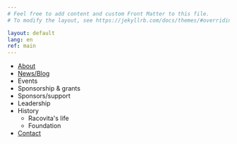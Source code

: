 ```yaml
---
# Feel free to add content and custom Front Matter to this file.
# To modify the layout, see https://jekyllrb.com/docs/themes/#overriding-theme-defaults

layout: default
lang: en
ref: main
---
```



* [About](/about)
* [News/Blog](/news)
* Events
* Sponsorship & grants
* Sponsors/support
* Leadership
* History
    * Racovita's life
    * Foundation
* [Contact](/contact)
